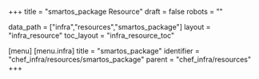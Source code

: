+++
title = "smartos_package Resource"
draft = false
robots = ""

data_path = ["infra","resources","smartos_package"]
layout = "infra_resource"
toc_layout = "infra_resource_toc"

[menu]
  [menu.infra]
    title = "smartos_package"
    identifier = "chef_infra/resources/smartos_package"
    parent = "chef_infra/resources"
+++

<!-- The contents of this page are automatically generated from the smartos_package.yaml file in the data/infra/resources directory. -->
<!-- To suggest a change, edit the https://github.com/chef/chef/blob/main/lib/chef/resource/smartos_package.rb file and submit a pull request to the https://github.com/chef/chef repository. -->
<!-- markdownlint-disable-file -->
